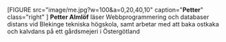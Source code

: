 
[FIGURE src="image/me.jpg?w=100&a=0,20,40,10" caption="**Petter**" class="right" ]
**Petter Almlöf** läser Webbprogrammering och databaser distans vid Blekinge tekniska högskola, samt arbetar med att baka ostkaka och kalvdans på ett gårdsmejeri i Östergötland
